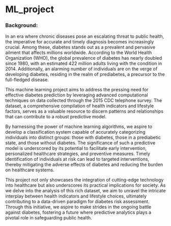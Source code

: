 # ML_project
### Background:

In an era where chronic diseases pose an escalating threat to public health, the imperative for accurate and timely diagnosis becomes increasingly crucial. Among these, diabetes stands out as a prevalent and pervasive ailment that affects millions worldwide. According to the World Health Organization (WHO), the global prevalence of diabetes has nearly doubled since 1980, with an estimated 422 million adults living with the condition in 2014. Additionally, an alarming number of individuals are on the verge of developing diabetes, residing in the realm of prediabetes, a precursor to the full-fledged disease.

This machine learning project aims to address the pressing need for effective diabetes prediction by leveraging advanced computational techniques on data collected through the 2015 CDC telephone survey. The dataset, a comprehensive compilation of health indicators and lifestyle factors, serves as a valuable resource to discern patterns and relationships that can contribute to a robust predictive model.

By harnessing the power of machine learning algorithms, we aspire to develop a classification system capable of accurately categorizing individuals into distinct groups: those with diabetes, those in a prediabetic state, and those without diabetes. The significance of such a predictive model is underscored by its potential to facilitate early intervention, personalized healthcare strategies, and preventive measures. Timely identification of individuals at risk can lead to targeted interventions, thereby mitigating the adverse effects of diabetes and reducing the burden on healthcare systems.

This project not only showcases the integration of cutting-edge technology into healthcare but also underscores its practical implications for society. As we delve into the analysis of this rich dataset, we aim to unravel the intricate interplay between health indicators and lifestyle choices, ultimately contributing to a data-driven paradigm for diabetes risk assessment. Through this initiative, we aspire to make strides in the ongoing battle against diabetes, fostering a future where predictive analytics plays a pivotal role in safeguarding public health.